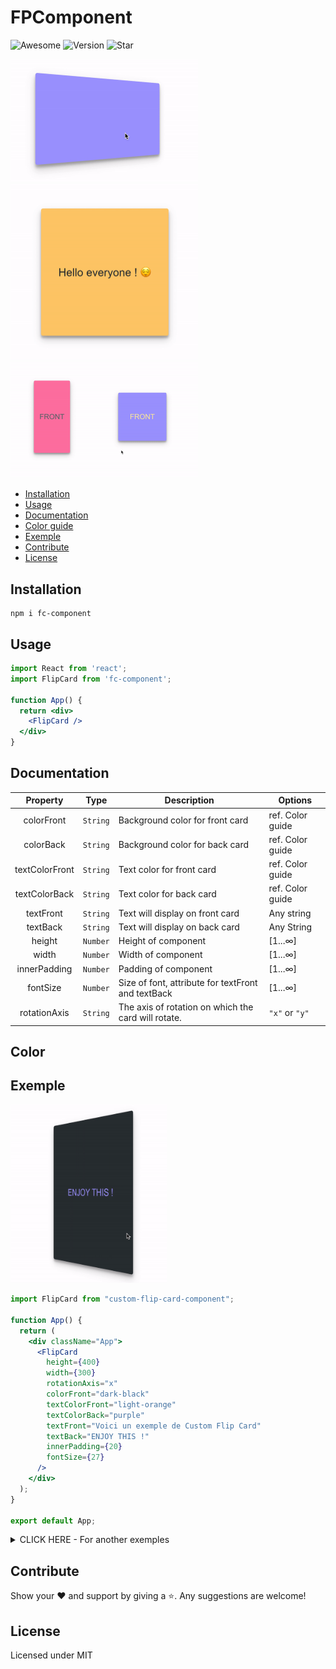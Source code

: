 # FPComponent
![Awesome](https://cdn.rawgit.com/sindresorhus/awesome/d7305f38d29fed78fa85652e3a63e154dd8e8829/media/badge.svg)
![Version](https://img.shields.io/badge/version-1.0.0-blue)
![Star](https://img.shields.io/badge/star-0-blueviolet)

<img src="1.gif" width="300" />
<img src="2.gif" width="300" />
<img src="3.gif" width="300" />

- [Installation](#installation)
- [Usage](#usage)
- [Documentation](#documentation)
- [Color guide](#color)
- [Exemple](#exemple)
- [Contribute](#contribute)
- [License](#license)

## Installation 

```
npm i fc-component
```

## Usage

```jsx
import React from 'react';
import FlipCard from 'fc-component';

function App() {
  return <div>
    <FlipCard />
  </div>
}
```

## Documentation

| Property | Type | Description | Options |
| :---: | --- | --- | --- |
| colorFront | `String` | Background color for front card | ref. Color guide |
| colorBack | `String` | Background color for back card | ref. Color guide |
| textColorFront | `String` | Text color for front card | ref. Color guide |
| textColorBack | `String` | Text color for back card | ref. Color guide |
| textFront | `String` | Text will display on front card | Any string |
| textBack | `String` | Text will display on back card | Any String |
| height | `Number` | Height of component | [1...∞] |
| width | `Number` | Width of component | [1...∞] |
| innerPadding | `Number` | Padding of component | [1...∞] |
| fontSize | `Number` | Size of font, attribute for textFront and textBack | [1...∞] |
| rotationAxis | `String` | The axis of rotation on which the card will rotate.  | `"x"` or `"y"` |

## Color

## Exemple 

<img src="exemple.gif" width="250" />

```jsx
import FlipCard from "custom-flip-card-component";

function App() {
  return (
    <div className="App">
      <FlipCard
        height={400}
        width={300}
        rotationAxis="x"
        colorFront="dark-black"
        textColorFront="light-orange"
        textColorBack="purple"
        textFront="Voici un exemple de Custom Flip Card"
        textBack="ENJOY THIS !"
        innerPadding={20}
        fontSize={27}
      />
    </div>
  );
}

export default App;
```
<details><summary>CLICK HERE - For another exemples</summary>
<p>

### Exemple 2

<img src="exemple2.gif" width="250" />

```jsx
import FlipCard from "custom-flip-card-component";

function App() {
  return (
    <div className="App">
      <FlipCard
        height={400}
        width={300}
        rotationAxis="x"
        colorFront="light-blue"
        textColorFront="dark-black"
        textColorBack="purple"
        textFront="Bienvenue sur mon REPO !"
        textBack="ENJOY THIS !"
        innerPadding={30}
        fontSize={32}
      />
    </div>
  );
}

export default App;
```

### Exemple 3

<img src="exemple3.gif" width="250" />

```jsx
import FlipCard from "custom-flip-card-component";

function App() {
  return (
    <div className="App">
      <FlipCard
        height={400}
        width={300}
        rotationAxis="y"
        colorFront="light-green"
        colorBack="dark-green"
        textColorFront="dark-black"
        textColorBack="dark-black"
        textFront="You love IT ?"
        textBack="Star my repo to tell me ❤️"
        innerPadding={30}
        fontSize={40}
      />
    </div>
  );
}

export default App;
```

</p>
</details>

## Contribute

Show your ❤️ and support by giving a ⭐. Any suggestions are welcome!

## License

Licensed under MIT
